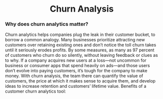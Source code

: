 <h1 align=center> Churn Analysis </h1>
<h3> Why does churn analytics matter? </h3>
Churn analytics helps companies plug the leak in their customer bucket, to borrow a common analogy. Many businesses prioritize attracting new customers over retaining existing ones and don’t notice the toll churn takes until it seriously erodes profits. By some measures, as many as 97 percent of customers who churn do so silently, without leaving feedback or clues as to why. If a company acquires new users at a loss—not uncommon for business or consumer apps that spend heavily on ads—and those users don’t evolve into paying customers, it’s tough for the company to make money. With churn analysis, the team there can quantify the value of customers, the price at which it makes sense to acquire them, and develop ideas to increase retention and customers’ lifetime value. Benefits of a customer churn analytics tool:
